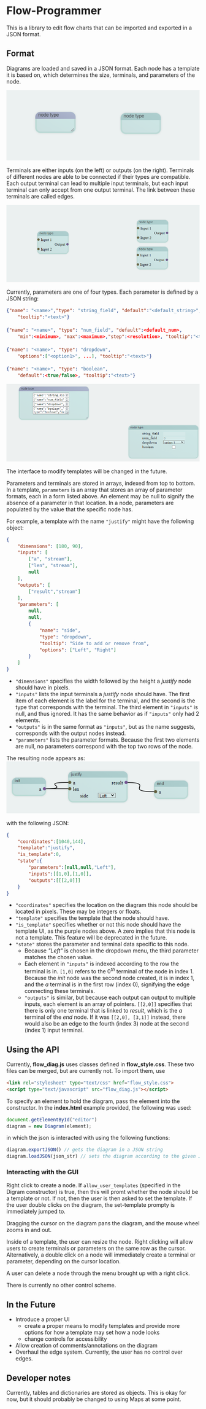 # Flow-Programmer

This is a library to edit flow charts that can be imported and exported in a JSON format.

## Format

Diagrams are loaded and saved in a JSON format. Each node has a template it is based on, which determines the size, terminals, and parameters of the node.

![template](imagesrc_md/template.gif)

Terminals are either inputs (on the left) or outputs (on the right). Terminals of
different nodes are able to be connected if their types are compatible. Each output terminal can lead to multiple input terminals, but each input terminal
can only accept from one output terminal. The link between these terminals are
called edges.

![terminals](imagesrc_md/terminals.gif)

Currently, parameters are one of four types. Each parameter is defined by a JSON string:

```json
{"name": "<name>","type": "string_field", "default":"<default_string>",
    "tooltip":"<text>"}

{"name": "<name>", "type": "num_field", "default":<default_num>,
    "min":<minimum>, "max":<maximum>,"step":<resolution>, "tooltip":"<text>"}

{"name": "<name>", "type": "dropdown",
    "options":["<option1>", ...], "tooltip":"<text>"}

{"name": "<name>", "type": "boolean",
    "default":<true/false>, "tooltip":"<text>"}
```

![template parameters](imagesrc_md/template_params.gif)

The interface to modify templates will be changed in the future.

Parameters and terminals are stored in arrays, indexed from top to bottom. In a template, `parameters` is an array that stores an array of parameter formats, each in a form listed above. An element may be null to signify the absence of a parameter in that location. In a node, parameters are populated by the value that the specific node has.

For example, a template with the name `"justify"` might have the following object:

```json
{
    "dimensions": [180, 90],
    "inputs": [
        ["a", "stream"],
        ["len", "stream"],
        null
    ],
    "outputs": [
        ["result","stream"]
    ],
    "parameters": [
        null,
        null,
        {
            "name": "side",
            "type": "dropdown",
            "tooltip": "Side to add or remove from",
            "options": ["Left", "Right"]
        }
    ]
}
```

- `"dimensions"` specifies the width followed by the height a *justify* node should have in pixels.
- `"inputs"` lists the input terminals a *justify* node should have. The first item of each element is the label for the terminal, and the second is the type that corresponds with the terminal. The third element in `"inputs"` is null, and thus ignored. It has the same behavior as if `"inputs"` only had 2 elements.
- `"outputs"` is in the same format as `"inputs"`, but as the name suggests, corresponds with the output nodes instead.
- `"parameters"` lists the parameter formats. Because the first two elements are null, no parameters correspond with the top two rows of the node.

The resulting node appears as:
![example](imagesrc_md/node_example_justify.png)

with the following JSON:

```json
{
    "coordinates":[1040,144],
    "template":"justify",
    "is_template":0,
    "state":{
        "parameters":[null,null,"Left"],
        "inputs":[[1,0],[1,0]],
        "outputs":[[[2,0]]]
    }
}
```

- `"coordinates"` specifies the location on the diagram this node should be located in pixels. These may be integers or floats.
- `"template"` specifies the template that the node should have.
- `"is_template"` specifies whether or not this node should have the template UI, as the purple nodes above. A zero implies that this node is not a template. This feature will be deprecated in the future.
- `"state"` stores the parameter and terminal data specific to this node.
  - Because *"Left"* is chosen in the dropdown menu, the third parameter matches the chosen value.
  - Each element in `"inputs"` is indexed according to the row the terminal is in. `[1,0]` refers to the $0^{th}$ terminal of the node in index 1. Because the *init* node was the second node created, it is in index 1, and the *a* terminal is in the first row (index 0), signifying the edge connecting these terminals.
  - `"outputs"` is similar, but because each output can output to multiple inputs, each element is an array of pointers. `[[2,0]]` specifies that there is only one terminal that is linked to *result*, which is the *a* terminal of the *end* node. If it was `[[2,0], [3,1]]` instead, there would also be an edge to the fourth (index 3) node at the second (index 1) input terminal.

## Using the API

Currently, __flow_diag.js__ uses classes defined in __flow_style.css__. These two files can be merged, but are currently not. To import them, use

```html
<link rel="stylesheet" type="text/css" href="flow_style.css">
<script type="text/javascript" src="flow_diag.js"></script>
```

To specify an element to hold the diagram, pass the element into the constructor. In the __index.html__ example provided, the following was used:

```javascript
document.getElementById("editor")
diagram = new Diagram(element);
```

in which the json is interacted with using the following functions:

```javascript
diagram.exportJSON() // gets the diagram in a JSON string
diagram.loadJSON(json_str) // sets the diagram according to the given JSON string
```

### Interacting with the GUI

Right click to create a node. If `allow_user_templates` (specified in the Digram constructor) is true, then this will promt whether the node should be a template or not. If not, then the user is then asked to set the template. If the user double clicks on the diagram, the set-template prompty is immediately jumped to.

Dragging the cursor on the diagram pans the diagram, and the mouse wheel zooms in and out.

Inside of a template, the user can resize the node. Right clicking will allow users to create terminals or parameters on the same row as the cursor. Alternatively, a double click on a node will immediately create a terminal or parameter, depending on the cursor location.

A user can delete a node through the menu brought up with a right click.

There is currently no other control scheme.

## In the Future

- Introduce a proper UI
  - create a proper means to modify templates and provide more options for how a template may set how a node looks
  - change controls for accessibility
- Allow creation of comments/annotations on the diagram
- Overhaul the edge system. Currently, the user has no control over edges.

## Developer notes

Currently, tables and dictionaries are stored as objects. This is okay for now, but it should probably be changed to using Maps at some point.
